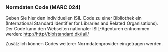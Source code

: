 ### Normdaten Code (MARC 024)
Geben Sie hier den individuellen ISIL Code zu einer Bibliothek ein (International Standard Identifier for Libraries and Related Organisations). Der Code kann den Webseiten nationaler ISIL-Agenturen entnommen werden: [http://http//biblstandard.dk/isil/](http://http//biblstandard.dk/isil/)

Zusätzlich können Codes weiterer Normdatenprovider eingetragen werden.
